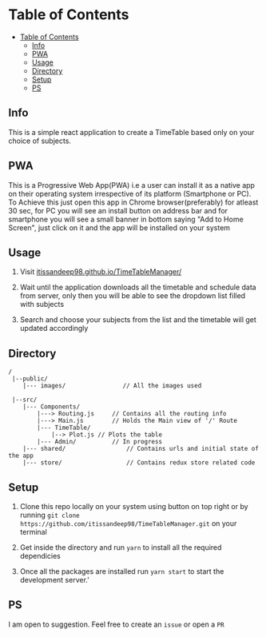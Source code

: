 # Table of Contents

- [Table of Contents](#table-of-contents)
	- [Info](#info)
	- [PWA](#pwa)
	- [Usage](#usage)
	- [Directory](#directory)
	- [Setup](#setup)
	- [PS](#ps)

## Info

This is a simple react application to create a TimeTable based only on your choice of subjects.

## PWA

This is a Progressive Web App(PWA) i.e a user can install it as a native app on their operating system irrespective of its platform (Smartphone or PC). To Achieve this just open this app in Chrome browser(preferably) for atleast 30 sec, for PC you will see an install button on address bar and for smartphone you will see a small banner in bottom saying "Add to Home Screen", just click on it and the app will be installed on your system

## Usage

1. Visit [itissandeep98.github.io/TimeTableManager/](https://itissandeep98.github.io/TimeTableManager/)

2. Wait until the application downloads all the timetable and schedule data from server, only then you will be able to see the dropdown list filled with subjects

3. Search and choose your subjects from the list and the timetable will get updated accordingly

## Directory

	/
	 |--public/
		|--- images/                // All the images used

	 |--src/
		|--- Components/
			|---> Routing.js     // Contains all the routing info
			|---> Main.js        // Holds the Main view of '/' Route
			|--- TimeTable/
				|--> Plot.js // Plots the table
			|--- Admin/          // In progress
		|--- shared/                 // Contains urls and initial state of the app
		|--- store/                  // Contains redux store related code

## Setup

1. Clone this repo locally on your system using button on top right or by running `git clone https://github.com/itissandeep98/TimeTableManager.git` on your terminal

2. Get inside the directory and run `yarn` to install all the required dependicies

3. Once all the packages are installed run `yarn start` to start the development server.'

## PS

I am open to suggestion. Feel free to create an `issue` or open a `PR`
